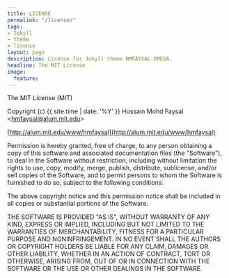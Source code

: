 ```yaml
---
title: LICENSE
permalink: "/license/"
tags:
- Jekyll
- theme
- license
layout: page
description: License for Jekyll theme HMFAYSAL OMEGA.
headline: The MIT License
image:
  feature: 
---
```


The MIT License (MIT)

Copyright (c) {{ site.time | date: '%Y' }} Hossain Mohd Faysal <[hmfaysal@alum.mit.edu](mailto:hmfaysal@alum.mit.edu)>

[http://alum.mit.edu/www/hmfaysal](http://alum.mit.edu/www/hmfaysal)

Permission is hereby granted, free of charge, to any person obtaining a copy
of this software and associated documentation files (the "Software"), to deal
in the Software without restriction, including without limitation the rights
to use, copy, modify, merge, publish, distribute, sublicense, and/or sell
copies of the Software, and to permit persons to whom the Software is
furnished to do so, subject to the following conditions:

The above copyright notice and this permission notice shall be included in
all copies or substantial portions of the Software.

THE SOFTWARE IS PROVIDED "AS IS", WITHOUT WARRANTY OF ANY KIND, EXPRESS OR
IMPLIED, INCLUDING BUT NOT LIMITED TO THE WARRANTIES OF MERCHANTABILITY,
FITNESS FOR A PARTICULAR PURPOSE AND NONINFRINGEMENT. IN NO EVENT SHALL THE
AUTHORS OR COPYRIGHT HOLDERS BE LIABLE FOR ANY CLAIM, DAMAGES OR OTHER
LIABILITY, WHETHER IN AN ACTION OF CONTRACT, TORT OR OTHERWISE, ARISING FROM,
OUT OF OR IN CONNECTION WITH THE SOFTWARE OR THE USE OR OTHER DEALINGS IN
THE SOFTWARE.